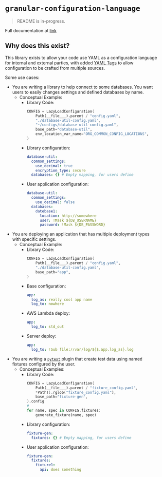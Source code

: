 # `granular-configuration-language`

> README is in-progress.

Full documentation at [link](https://lifedox.github.io/granular-configuration-language)

## Why does this exist?

This library exists to allow your code use YAML as a configuration language for internal and external parties, with added [YAML Tags](https://lifedox.github.io/granular-configuration-language/doc-spec/yaml.html) to allow configuration to be crafted from multiple sources.

Some use cases:

- You are writing a library to help connect to some databases. You want users to easily changes settings and defined databases by name.
  - Conceptual Example:
    - Library Code:
      ```python
      CONFIG = LazyLoadConfiguration(
          Path(__file___).parent / "config.yaml",
          "./database-util-config.yaml",
          "~/configs/database-util-config.yaml",
          base_path="database-util",
          env_location_var_name="ORG_COMMON_CONFIG_LOCATIONS",
      )
      ```
    - Library configuration:
      ```yaml
      database-util:
        common_settings:
          use_decimal: true
          encryption_type: secure
        databases: {} # Empty mapping, for users define
      ```
    - User application configuration:
      ```yaml
      database-util:
        common_settings:
          use_decimal: false
        databases:
          datebase1:
            location: http://somewhere
            user: !Mask ${DB_USERNAME}
            password: !Mask ${DB_PASSWORD}
      ```
- You are deploying an application that has multiple deployment types with specific settings.
  - Conceptual Example:
    - Library Code:
      ```python
      CONFIG = LazyLoadConfiguration(
          Path(__file___).parent / "config.yaml",
          "./database-util-config.yaml",
          base_path="app",
      )
      ```
    - Base configuration:
      ```yaml
      app:
        log_as: really cool app name
        log_to: nowhere
      ```
    - AWS Lambda deploy:
      ```yaml
      app:
        log_to: std_out
      ```
    - Server deploy:
      ```yaml
      app:
        log_to: !Sub file://var/log/${$.app.log_as}.log
      ```
- You are writing a [`pytest`](https://docs.pytest.org/en/stable/) plugin that create test data using named fixtures configured by the user.
  - Conceptual Examples:
    - Library Code:
      ```python
      CONFIG = LazyLoadConfiguration(
          Path(__file___).parent / "fixture_config.yaml",
          *Path().rglob("fixture_config.yaml"),
          base_path="fixture-gen",
      ).config
      #
      for name, spec in CONFIG.fixtures:
          generate_fixture(name, spec)
      ```
    - Library configuration:
      ```yaml
      fixture-gen:
        fixtures: {} # Empty mapping, for users define
      ```
    - User application configuration:
      ```yaml
      fixture-gen:
        fixtures:
          fixture1:
            api: does something
      ```
